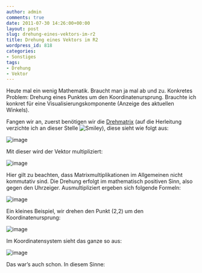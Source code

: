 ```yaml
---
author: admin
comments: true
date: 2011-07-30 14:26:00+00:00
layout: post
slug: drehung-eines-vektors-im-r2
title: Drehung eines Vektors im R2
wordpress_id: 818
categories:
- Sonstiges
tags:
- Drehung
- Vektor
---
```


Heute mal ein wenig Mathematik. Braucht man ja mal ab und zu. Konkretes Problem: Drehung eines Punktes um den Koordinatenursprung. Brauchte ich konkret für eine Visualisierungskomponente (Anzeige des aktuellen Winkels).

Fangen wir an, zuerst benötigen wir die [Drehmatrix](http://de.wikipedia.org/wiki/Drehmatrix) (auf die Herleitung verzichte ich an dieser Stelle ![Smiley](http://andydunkel.net/assets/uploads/2011/07/wlEmoticon-smile7.png)), diese sieht wie folgt aus:

![image](http://andydunkel.net/assets/uploads/2011/07/image22.png)

Mit dieser wird der Vektor multipliziert:

![image](http://andydunkel.net/assets/uploads/2011/07/image23.png)

Hier gilt zu beachten, dass Matrixmultiplikationen im Allgemeinen nicht kommutativ sind. Die Drehung erfolgt im mathematisch positiven Sinn, also gegen den Uhrzeiger. Ausmultipliziert ergeben sich folgende Formeln:

![image](http://andydunkel.net/assets/uploads/2011/07/image24.png)

Ein kleines Beispiel, wir drehen den Punkt (2,2) um den Koordinatenursprung:

![image](http://andydunkel.net/assets/uploads/2011/07/image25.png)

Im Koordinatensystem sieht das ganze so aus:

![image](http://andydunkel.net/assets/uploads/2011/07/image26.png)

Das war’s auch schon. In diesem Sinne:
